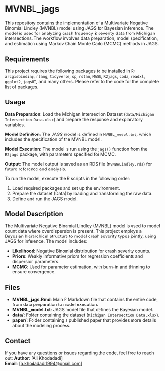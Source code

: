 # MVNBL_jags

This repository contains the implementation of a Multivariate Negative Binomial Lindley (MVNBL) model using JAGS for Bayesian inference. The model is used for analyzing crash frquency & severity data from Michigan intersections. The workflow involves data preparation, model specification, and estimation using Markov Chain Monte Carlo (MCMC) methods in JAGS.


## Requirements
This project requires the following packages to be installed in R:
`arcgisbinding`, `rlang`, `tidyverse`, `sp`, `rstan`, `MASS`, `R2jags`, `coda`, `readxl`, `ggplot2`, `jagsUI`, and many others.
Please refer to the code for the complete list of packages.


## Usage
**Data Preparation**: Load the Michigan Intersection Dataset (`data/Michigan Intersection Data.xlsx`) and prepare the response and explanatory variables.

**Model Definition**: The JAGS model is defined in `MVNBL_model.txt`, which includes the specification of the MVNBL model.

**Model Execution**: The model is run using the `jags()` function from the `R2jags` package, with parameters specified for MCMC.

**Output**: The model output is saved as an RDS file (`MVNBWLindley.rds`) for future reference and analysis.


To run the model, execute the R scripts in the following order:
1. Load required packages and set up the environment.
2. Prepare the dataset (Data) by loading and transforming the raw data.
3. Define and run the JAGS model.

## Model Description
The Multivariate Negative Binomial Lindley (MVNBL) model is used to model count data where overdispersion is present. This project employs a Bayesian hierarchical structure to model crash severity types jointly, using JAGS for inference. The model includes:

- **Likelihood**: Negative Binomial distribution for crash severity counts.
- **Priors**: Weakly informative priors for regression coefficients and dispersion parameters.
- **MCMC**: Used for parameter estimation, with burn-in and thinning to ensure convergence.

## Files
- **MVNBL_jags.Rmd**: Main R Markdown file that contains the entire code, from data preparation to model execution.
- **MVNBL_model.txt**: JAGS model file that defines the Bayesian model.
- **data/**: Folder containing the dataset (`Michigan Intersection Data.xlsx`).
- **paper/**: Folder containing a published paper that provides more details about the modeling process.

## Contact
If you have any questions or issues regarding the code, feel free to reach out: 
**Author**: [Ali Khodadadi]  
**Email**: [a.khodadadi1994@gmail.com]
